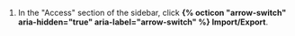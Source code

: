 1. In the "Access" section of the sidebar, click **{% octicon "arrow-switch" aria-hidden="true" aria-label="arrow-switch" %} Import/Export**.
